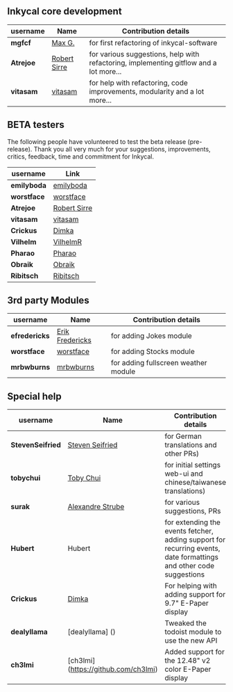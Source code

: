 ## Inkycal core development
| username | Name | Contribution details |
| --- | --- | --- |
| **mgfcf** | [Max G.](https://github.com/mgfcf) | for first refactoring of inkycal-software |
| **Atrejoe**| [Robert Sirre](https://github.com/Atrejoe)| for various suggestions, help with refactoring, implementing gitflow and a lot more...|
| **vitasam** | [vitasam](https://github.com/vitasam)| for help with refactoring, code improvements, modularity and a lot more... |

## BETA testers
The following people have volunteered to test the beta release (pre-release). Thank you all very much for your suggestions, improvements, critics, feedback, time and commitment for Inkycal.

| username | Link |
| --- | --- |
| **emilyboda** | [emilyboda](https://github.com/emilyboda)|
| **worstface** | [worstface](https://github.com/worstface)|
| **Atrejoe**| [Robert Sirre](https://github.com/Atrejoe)|
| **vitasam** | [vitasam](https://github.com/vitasam)|
| **Crickus** | [Dimka](https://github.com/Crickus) |
| **Vilhelm**| [VilhelmR](https://github.com/VilhelmR) |
| **Pharao** | [Pharao]() |
| **Obraik** | [Obraik]() |
| **Ribitsch** | [Ribitsch](https://github.com/Ribitsch)|

## 3rd party Modules
| username | Name | Contribution details |
| --- | --- | --- |
| **efredericks** | [Erik Fredericks](https://github.com/efredericks) | for adding Jokes module |
| **worstface** | [worstface](https://github.com/worstface)| for adding Stocks module |
  **mrbwburns** | [mrbwburns](https://github.com/mrbwburns) | for adding fullscreen weather module | 

## Special help
| username | Name | Contribution details |
| --- | --- | --- |
| **StevenSeifried** | [Steven Seifried](https://github.com/StevenSeifried) | for German translations and other PRs) |
| **tobychui** | [Toby Chui](https://github.com/tobychui) | for initial settings web-ui and chinese/taiwanese translations) |
| **surak** | [Alexandre Strube](https://github.com/surak) | for various suggestions, PRs |
| **Hubert** | Hubert |for extending the events fetcher, adding support for recurring events, date formattings and other code suggestions|
| **Crickus** | [Dimka](https://github.com/Crickus) | For helping with adding support for 9.7" E-Paper display|
| **dealyllama** | [dealyllama] () | Tweaked the todoist module to use the new API
| **ch3lmi** | [ch3lmi] (https://github.com/ch3lmi) | Added support for the 12.48" v2 color E-Paper display |
